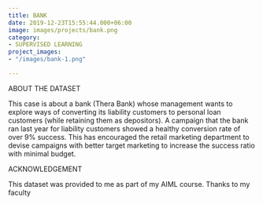 ```yaml
---
title: BANK
date: 2019-12-23T15:55:44.000+06:00
image: images/projects/bank.png
category:
- SUPERVISED LEARNING
project_images:
- "/images/bank-1.png"

---
```

ABOUT THE DATASET

This case is about a bank (Thera Bank) whose management wants to explore ways of converting its liability customers to personal loan customers (while retaining them as depositors). A campaign that the bank ran last year for liability customers showed a healthy conversion rate of over 9% success. This has encouraged the retail marketing department to devise campaigns with better target marketing to increase the success ratio with minimal budget.

ACKNOWLEDGEMENT

This dataset was provided to me as part of my AIML course. Thanks to my faculty
